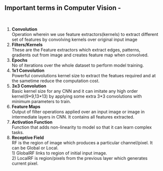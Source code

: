 <h2><b>Important terms in Computer Vision -</b></h2><br>
<ol>
  <li><b> Convolution </b></li>
      Operation wherein we use feature extractors(kernels) to extract different set of features by convolving kernels over original input image 
  <li><b> Filters/Kernels </b></li>
      These are the Feature extractors which extract edges, patterns, gradients out from image and creates feature map when convolved.
  <li><b> Epochs </b></li>
      No of iterations over the whole dataset to perform model training.
  <li><b> 1x1 Convolution </b></li>
      Powerful convolutions kernel size to extract the featues required and at the sametime reduce the computation cost.
  <li><b> 3x3 Convolution </b></li>
      Basic kernel size for any CNN and it can imitate any high order kernel(9*9,13*13) by applying some extra 3*3 convolutions
      with minimum parameters to train.
  <li><b> Feature Maps </b></li>
      Output of filter operations applied over an input image or image in intermediate layers in CNN. It contains all features extracted.
  <li><b> Activation Function </b></li>
      Function that adds non-linearity to model so that it can learn complex tasks.
  <li><b> Receptive Field </b></li>
      RF is the region of image which produces a particular channel/pixel. It can be Global or Local.<br>
      1) GlobalRF links to region of initial input image.<br>
      2) LocalRF is region/pixels from the previous layer which generates current pixel.
</ol>
